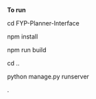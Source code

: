 **To run**

cd FYP-Planner-Interface

npm install

npm run build

cd ..

python manage.py runserver

.
